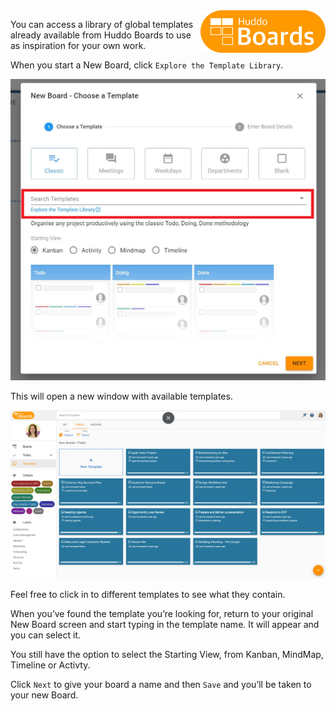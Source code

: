 <img style="float: right" src="/assets/images/boards-logo.jpg" width="200" alt="My Boards" />

You can access a library of global templates already available from Huddo Boards to use as inspiration for your own work.

When you start a New Board, click `Explore the Template Library`.

![](/assets/boards/globaltemplates1.png)

This will open a new window with available templates.

![](/assets/boards/globaltemplates2.png)

Feel free to click in to different templates to see what they contain. 

When you’ve found the template you’re looking for, return to your original New Board screen and start typing in the template name. It will appear and you can select it.

You still have the option to select the Starting View, from Kanban, MindMap, Timeline or Activty.

Click `Next` to give your board a name and then `Save` and you’ll be taken to your new Board.
